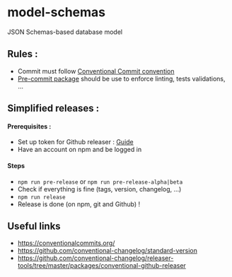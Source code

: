 # model-schemas
JSON Schemas-based database model

## Rules :
* Commit must follow [Conventional Commit convention](https://conventionalcommits.org/)
* [Pre-commit package](https://www.npmjs.com/package/pre-commit) should be use to enforce linting, tests validations, ...

## Simplified releases :
#### Prerequisites :
* Set up token for Github releaser : [Guide](https://github.com/conventional-changelog/releaser-tools/tree/master/packages/conventional-github-releaser#setup-token-for-cli)
* Have an account on npm and be logged in

#### Steps
* `npm run pre-release` or `npm run pre-release-alpha|beta`
* Check if everything is fine (tags, version, changelog, ...)
* `npm run release`
* Release is done (on npm, git and Github) !


## Useful links
 * https://conventionalcommits.org/
 * https://github.com/conventional-changelog/standard-version
 * https://github.com/conventional-changelog/releaser-tools/tree/master/packages/conventional-github-releaser

